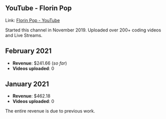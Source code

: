 ## YouTube - Florin Pop

Link: [Florin Pop - YouTube](https://youtube.com/florinpop)

Started this channel in November 2019. Uploaded over 200+ coding videos and Live Streams.

## February 2021

-   **Revenue**: $241.66 (_so far_)
-   **Videos uploaded**: 0

## January 2021

-   **Revenue**: $462.18
-   **Videos uploaded**: 0

The entire revenue is due to previous work.
